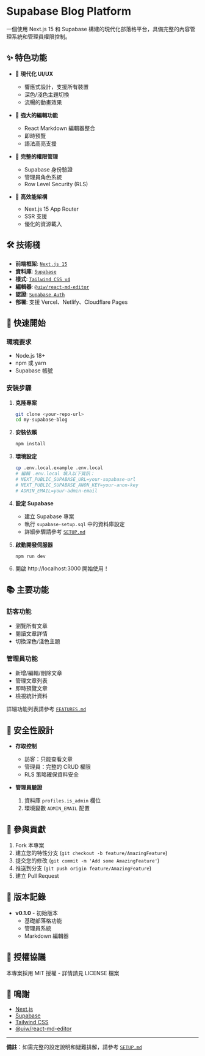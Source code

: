 # Supabase Blog Platform

一個使用 Next.js 15 和 Supabase 構建的現代化部落格平台，具備完整的內容管理系統和管理員權限控制。

## ✨ 特色功能

- 🎨 **現代化 UI/UX**
  - 響應式設計，支援所有裝置
  - 深色/淺色主題切換
  - 流暢的動畫效果

- 📝 **強大的編輯功能**
  - React Markdown 編輯器整合
  - 即時預覽
  - 語法高亮支援

- 🔐 **完整的權限管理**
  - Supabase 身份驗證
  - 管理員角色系統
  - Row Level Security (RLS)

- 🚀 **高效能架構**
  - Next.js 15 App Router
  - SSR 支援
  - 優化的資源載入

## 🛠️ 技術棧

- **前端框架**: [`Next.js 15`](https://nextjs.org/)
- **資料庫**: [`Supabase`](https://supabase.com/)
- **樣式**: [`Tailwind CSS v4`](https://tailwindcss.com/)
- **編輯器**: [`@uiw/react-md-editor`](https://github.com/uiwjs/react-md-editor)
- **認證**: [`Supabase Auth`](https://supabase.com/docs/guides/auth)
- **部署**: 支援 Vercel、Netlify、Cloudflare Pages

## 🚀 快速開始

### 環境要求

- Node.js 18+
- npm 或 yarn
- Supabase 帳號

### 安裝步驟

1. **克隆專案**
   ```bash
   git clone <your-repo-url>
   cd my-supabase-blog
   ```

2. **安裝依賴**
   ```bash
   npm install
   ```

3. **環境設定**
   ```bash
   cp .env.local.example .env.local
   # 編輯 .env.local 填入以下資訊：
   # NEXT_PUBLIC_SUPABASE_URL=your-supabase-url
   # NEXT_PUBLIC_SUPABASE_ANON_KEY=your-anon-key
   # ADMIN_EMAIL=your-admin-email
   ```

4. **設定 Supabase**
   - 建立 Supabase 專案
   - 執行 `supabase-setup.sql` 中的資料庫設定
   - 詳細步驟請參考 [`SETUP.md`](SETUP.md)

5. **啟動開發伺服器**
   ```bash
   npm run dev
   ```

6. 開啟 http://localhost:3000 開始使用！

## 📚 主要功能

### 訪客功能
- 瀏覽所有文章
- 閱讀文章詳情
- 切換深色/淺色主題

### 管理員功能
- 新增/編輯/刪除文章
- 管理文章列表
- 即時預覽文章
- 檢視統計資料

詳細功能列表請參考 [`FEATURES.md`](FEATURES.md)

## 🔐 安全性設計

- **存取控制**
  - 訪客：只能查看文章
  - 管理員：完整的 CRUD 權限
  - RLS 策略確保資料安全

- **管理員驗證**
  1. 資料庫 `profiles.is_admin` 欄位
  2. 環境變數 `ADMIN_EMAIL` 配置

## 🤝 參與貢獻

1. Fork 本專案
2. 建立您的特性分支 (`git checkout -b feature/AmazingFeature`)
3. 提交您的修改 (`git commit -m 'Add some AmazingFeature'`)
4. 推送到分支 (`git push origin feature/AmazingFeature`)
5. 建立 Pull Request

## 📝 版本記錄

- **v0.1.0** - 初始版本
  - 基礎部落格功能
  - 管理員系統
  - Markdown 編輯器

## 📄 授權協議

本專案採用 MIT 授權 - 詳情請見 LICENSE 檔案

## 🙏 鳴謝

- [Next.js](https://nextjs.org/)
- [Supabase](https://supabase.com/)
- [Tailwind CSS](https://tailwindcss.com/)
- [@uiw/react-md-editor](https://github.com/uiwjs/react-md-editor)

---

**備註**：如需完整的設定說明和疑難排解，請參考 [`SETUP.md`](SETUP.md)
